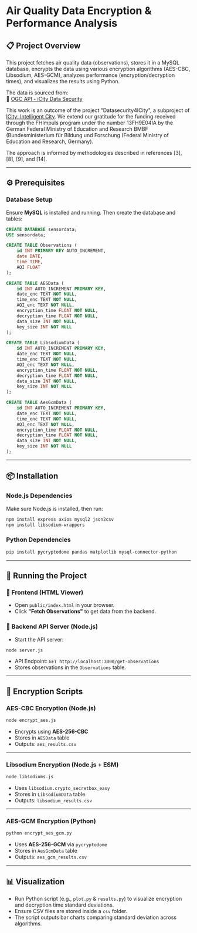 # Air Quality Data Encryption & Performance Analysis

## 📋 Project Overview

This project fetches air quality data (observations), stores it in a MySQL database, encrypts the data using various encryption algorithms (AES-CBC, Libsodium, AES-GCM), analyzes performance (encryption/decryption times), and visualizes the results using Python.

The data is sourced from:  
🔗 [OGC API - iCity Data Security](https://ogcapi.hftstuttgart.de/sta/icity_data_security/v1)

This work is an outcome of the project "Datasecurity4ICity", a subproject of [ICity: Intelligent City](https://www.hft-stuttgart.com/research/projects/i-city ). We extend our gratitude for the funding received through the FHImpuls program under the number 13FH9E04IA by the German
Federal Ministry of Education and Research BMBF (Bundesministerium für Bildung und Forschung (Federal Ministry of Education and Research, Germany).

The approach is informed by methodologies described in references [3], [8], [9], and [14].

---

## ⚙️ Prerequisites

### Database Setup

Ensure **MySQL** is installed and running. Then create the database and tables:

```sql
CREATE DATABASE sensordata;
USE sensordata;

CREATE TABLE Observations (
    id INT PRIMARY KEY AUTO_INCREMENT,
    date DATE,
    time TIME,
    AQI FLOAT
);

CREATE TABLE AESData (
    id INT AUTO_INCREMENT PRIMARY KEY,
    date_enc TEXT NOT NULL,
    time_enc TEXT NOT NULL,
    AQI_enc TEXT NOT NULL,
    encryption_time FLOAT NOT NULL,
    decryption_time FLOAT NOT NULL,
    data_size INT NOT NULL,
    key_size INT NOT NULL
);

CREATE TABLE LibsodiumData (
    id INT AUTO_INCREMENT PRIMARY KEY,
    date_enc TEXT NOT NULL,
    time_enc TEXT NOT NULL,
    AQI_enc TEXT NOT NULL,
    encryption_time FLOAT NOT NULL,
    decryption_time FLOAT NOT NULL,
    data_size INT NOT NULL,
    key_size INT NOT NULL
);

CREATE TABLE AesGcmData (
    id INT AUTO_INCREMENT PRIMARY KEY,
    date_enc TEXT NOT NULL,
    time_enc TEXT NOT NULL,
    AQI_enc TEXT NOT NULL,
    encryption_time FLOAT NOT NULL,
    decryption_time FLOAT NOT NULL,
    data_size INT NOT NULL,
    key_size INT NOT NULL
);
```

---

## 📦 Installation

### Node.js Dependencies

Make sure Node.js is installed, then run:

```bash
npm install express axios mysql2 json2csv
npm install libsodium-wrappers
```

### Python Dependencies

```bash
pip install pycryptodome pandas matplotlib mysql-connector-python
```

---

## 🚀 Running the Project

### 🔹 Frontend (HTML Viewer)

- Open `public/index.html` in your browser.
- Click **"Fetch Observations"** to get data from the backend.

### 🔹 Backend API Server (Node.js)

- Start the API server:

```bash
node server.js
```

- API Endpoint: `GET http://localhost:3000/get-observations`  
- Stores observations in the `Observations` table.

---

## 🔐 Encryption Scripts

### AES-CBC Encryption (Node.js)

```bash
node encrypt_aes.js
```

- Encrypts using **AES-256-CBC**
- Stores in `AESData` table
- Outputs: `aes_results.csv`

---

### Libsodium Encryption (Node.js + ESM)

```bash
node libsodiums.js
```

- Uses `libsodium.crypto_secretbox_easy`
- Stores in `LibsodiumData` table
- Outputs: `libsodium_results.csv`

---

### AES-GCM Encryption (Python)

```bash
python encrypt_aes_gcm.py
```

- Uses **AES-256-GCM** via `pycryptodome`
- Stores in `AesGcmData` table
- Outputs: `aes_gcm_results.csv`

---

## 📊 Visualization

- Run Python script (e.g., `plot.py` & `results.py`) to visualize encryption and decryption time standard deviations.
- Ensure CSV files are stored inside a `csv` folder.
- The script outputs bar charts comparing standard deviation across algorithms.
